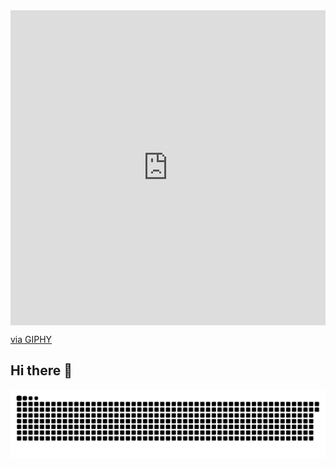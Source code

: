 
  <div style="width:100%;height:0;padding-bottom:100%;position:relative;">
    <iframe 
      src="https://giphy.com/embed/78XCFBGOlS6keY1Bil" 
      width="100%" 
      height="100%" 
      style="position:absolute" 
      frameBorder="0" 
      class="giphy-embed" 
      allowFullScreen>
    </iframe>
  </div>
  <p>
    <a href="https://giphy.com/gifs/PizzaNinjas-programmer-pizza-ninjas-pizzaninjas-78XCFBGOlS6keY1Bil">
      via GIPHY
    </a>
  </p>

## Hi there 👋

<!--
**GuySerkinsky/GuySerkinsky** is a ✨ _special_ ✨ repository because its `README.md` (this file) appears on your GitHub profile.

Here are some ideas to get you started:

- 🔭 I’m currently working on ...
- 🌱 I’m currently learning ...
- 👯 I’m looking to collaborate on ...
- 🤔 I’m looking for help with ...
- 💬 Ask me about ...
- 📫 How to reach me: ...
- 😄 Pronouns: ...
- ⚡ Fun fact: ...
-->

<picture>
  <source media="(prefers-color-scheme: dark)" srcset="https://raw.githubusercontent.com/guyserkinsky/guyserkinsky/output/github-snake-dark.svg" />
  <source media="(prefers-color-scheme: light)" srcset="https://raw.githubusercontent.com/guyserkinsky/guyserkinsky/output/github-snake.svg" />
  <img alt="github-snake" src="https://raw.githubusercontent.com/guyserkinsky/guyserkinsky/output/github-snake.svg" />
</picture>
